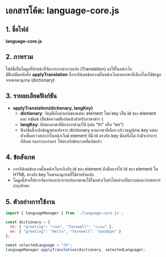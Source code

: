 # เอกสารโค้ด: language-core.js

## 1. ชื่อไฟล์
**language-core.js**

## 2. ภาพรวม
ไฟล์นี้เป็นโมดูลที่ทำหน้าที่จัดการการนำการแปล (Translation) มาใช้ในหน้าเว็บ  
มีฟังก์ชันหลักคือ **applyTranslation** ซึ่งจะอัปเดตข้อความในหน้าเว็บตามภาษาที่เลือกโดยใช้ข้อมูลจากพจนานุกรม (dictionary)

## 3. รายละเอียดฟังก์ชัน

- **applyTranslation(dictionary, langKey)**
  - **dictionary**: วัตถุที่เก็บคำแปลของแต่ละ element โดย key เป็น id ของ element และ value เป็นข้อความที่แปลแล้วสำหรับภาษาต่าง ๆ
  - **langKey**: คีย์ของภาษาที่ต้องการนำมาใช้ (เช่น "th" หรือ "en")
  - ฟังก์ชันนี้จะดึงข้อมูลคำแปลจาก dictionary ตามภาษาที่เลือก แล้ววนลูปผ่าน key แต่ละตัวเพื่อตรวจสอบว่าในหน้าเว็บมี element ที่มี id ตรงกับ key นั้นหรือไม่ ถ้ามีจะทำการอัปเดต `textContent` ให้ตรงกับข้อความที่แปลแล้ว

## 4. ข้อสังเกต
- การอัปเดตข้อความในหน้าเว็บจะอิงกับ id ของ element ดังนั้นควรให้ id ของ element ใน HTML ตรงกับ key ในพจนานุกรมที่ใช้สำหรับแปล
- โมดูลนี้ช่วยให้การจัดการและนำการแปลภาษามาใช้ในหน้าเว็บทำได้อย่างเป็นระบบและง่ายต่อการบำรุงรักษา

## 5. ตัวอย่างการใช้งาน
```js
import { languageManager } from './language-core.js';

const dictionary = {
  th: { "greeting": "สวัสดี", "farewell": "ลาก่อน" },
  en: { "greeting": "Hello", "farewell": "Goodbye" }
};

const selectedLanguage = "th";
languageManager.applyTranslation(dictionary, selectedLanguage);
```